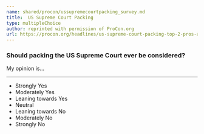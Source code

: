 ```yaml
---
name: shared/procon/ussupremecourtpacking_survey.md
title:  US Supreme Court Packing 
type: multipleChoice
author: reprinted with permission of ProCon.org
url: https://procon.org/headlines/us-supreme-court-packing-top-2-pros-and-cons/ 
---
```


###  Should packing the US Supreme Court ever be considered?

My opinion is...

---

- Strongly Yes
- Moderately Yes
- Leaning towards Yes
- Neutral
- Leaning towards No
- Moderately No
- Strongly No


